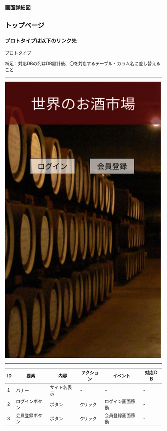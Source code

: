   
### 画面詳細図
## トップページ
### プロトタイプは以下のリンク先
[プロトタイプ](https://www.figma.com/file/aI9C3rSlhTfjsNoUP5x3XV/Untitled?node-id=3%3A2)

補足：対応DBの列はDB設計後、〇を対応するテーブル・カラム名に差し替えること
*****
<img src="../img/toppu-main.png" width="500">

*****

|ID   |要素   |内容   |アクション|イベント |対応ＤＢ |
|-----|-------|-------|---------|---------|---------|
|1 |バナー |サイト名表示|-    |-        |-        |
|2  |ログインボタン|ボタン|クリック|ログイン画面移動|-|
|3  |会員登録ボタン|ボタン|クリック|会員登録画面移動|-|



















